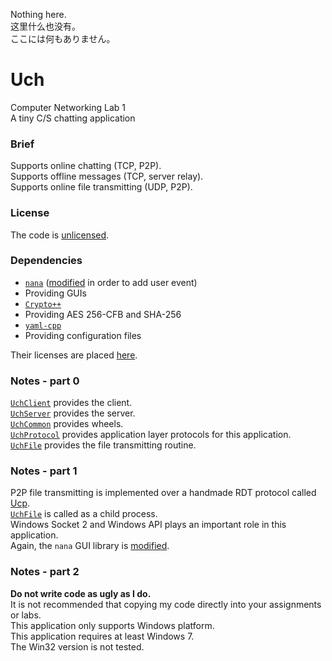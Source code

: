 Nothing here.  
这里什么也没有。  
ここには何もありません。  

Uch
===
Computer Networking Lab 1  
A tiny C/S chatting application   

### Brief
Supports online chatting (TCP, P2P).  
Supports offline messages (TCP, server relay).  
Supports online file transmitting (UDP, P2P).  

### License
The code is [unlicensed](http://unlicense.org/).  

### Dependencies
* [`nana`](http://nanapro.org/en-us/) ([modified](https://github.com/EAirPeter/nana) in order to add user event)  
 * Providing GUIs  
* [`Crypto++`](https://www.cryptopp.com/)  
 * Providing AES 256-CFB and SHA-256  
* [`yaml-cpp`](https://github.com/jbeder/yaml-cpp)  
 * Providing configuration files  

Their licenses are placed [here](Dependencies/).  

### Notes - part 0
[`UchClient`](UchClient/) provides the client.  
[`UchServer`](UchServer/) provides the server.  
[`UchCommon`](UchCommon/) provides wheels.  
[`UchProtocol`](UchProtocol/) provides application layer protocols for this application.  
[`UchFile`](UchFile/) provides the file transmitting routine.  

### Notes - part 1
P2P file transmitting is implemented over a handmade RDT protocol called [Ucp](UchCommon/Ucp.hpp).  
[`UchFile`](UchFile/) is called as a child process.  
Windows Socket 2 and Windows API plays an important role in this application.  
Again, the `nana` GUI library is [modified](https://github.com/EAirPeter/nana).  

### Notes - part 2
**Do not write code as ugly as I do.**  
It is not recommended that copying my code directly into your assignments or labs.  
This application only supports Windows platform.  
This application requires at least Windows 7.  
The Win32 version is not tested.  
